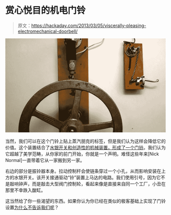 # 赏心悦目的机电门铃

> 原文：<https://hackaday.com/2013/03/05/viscerally-pleasing-electromechanical-doorbell/>

![steam-punk-doorbell](img/f5ea94767ecb290e815aeebc3096e24c.png)

当然，我们可以在这个门铃上贴上蒸汽朋克的标签，但是我们认为这样会降低它的价值。这个装置结合了[水银开关和创造性的机械装置，形成了一个门铃](http://blog.makezine.com/2013/02/27/mercury-switch-doorbell/)。我们认为它超越了美学范畴，从你家的前门开始，你就是一个声明。难怪这些年来[Nick Normal]一直带着它从一家搬到另一家。

右边的部分是振铃器本身。拉动控制杆会使链条穿过一个小孔，从而影响安装在上方的水银开关。该开关接通驱动“铃”装置上马达的电路。我们使用引号，因为它不是敲响钟声，而是敲击大型阀门控制轮，看起来像是直接来自同一个工厂，小丑在那里不幸跌入酸缸。

这当然给了你一些渴望的东西。如果你认为你已经在类似的极客基础上实现了门铃设置[为什么不告诉我们呢](http://hackaday.com/contact-hack-a-day/)？